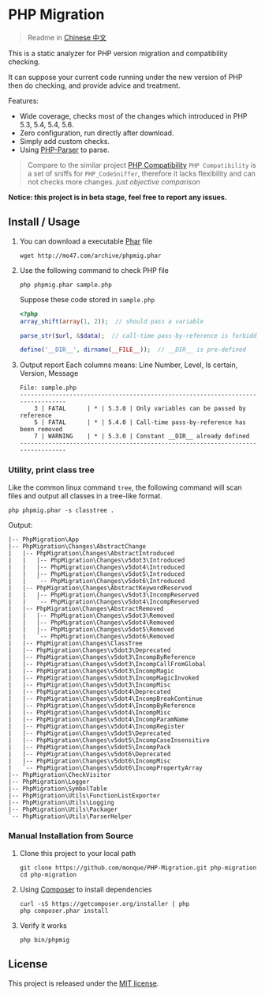 # PHP Migration

> Readme in [Chinese 中文](https://github.com/monque/PHP-Migration/tree/master/README_ZH.md)

This is a static analyzer for PHP version migration and compatibility checking.

It can suppose your current code running under the new version of PHP then do
checking, and provide advice and treatment.

Features:
- Wide coverage, checks most of the changes which introduced in PHP 5.3, 5.4,
  5.4, 5.6.
- Zero configuration, run directly after download.
- Simply add custom checks.
- Using [PHP-Parser](https://github.com/nikic/PHP-Parser) to parse.

> Compare to the similar project [PHP Compatibility](https://github.com/wimg/PHPCompatibility)
> `PHP Compatibility` is a set of sniffs for `PHP_CodeSniffer`, therefore it
> lacks flexibility and can not checks more changes.
> *just objective comparison*

**Notice: this project is in beta stage, feel free to report any issues.**


## Install / Usage

1. You can download a executable [Phar](http://php.net/manual/en/book.phar.php) file
    ```
    wget http://mo47.com/archive/phpmig.phar
    ```

2. Use the following command to check PHP file
    ```
    php phpmig.phar sample.php
    ```

    Suppose these code stored in `sample.php`
    ``` php
    <?php
    array_shift(array(1, 2));  // should pass a variable

    parse_str($url, &$data);  // call-time pass-by-reference is forbidden

    define('__DIR__', dirname(__FILE__));  // __DIR__ is pre-defined
    ```

3. Output report
    Each columns means: Line Number, Level, Is certain, Version, Message
    ```
    File: sample.php
    --------------------------------------------------------------------------------
        3 | FATAL      | * | 5.3.0 | Only variables can be passed by reference
        5 | FATAL      | * | 5.4.0 | Call-time pass-by-reference has been removed
        7 | WARNING    | * | 5.3.0 | Constant __DIR__ already defined
    --------------------------------------------------------------------------------
    ```

### Utility, print class tree

Like the common linux command `tree`, the following command will scan files and
output all classes in a tree-like format.
```
php phpmig.phar -s classtree .
```

Output:
```
|-- PhpMigration\App
|-- PhpMigration\Changes\AbstractChange
|   |-- PhpMigration\Changes\AbstractIntroduced
|   |   |-- PhpMigration\Changes\v5dot3\Introduced
|   |   |-- PhpMigration\Changes\v5dot4\Introduced
|   |   |-- PhpMigration\Changes\v5dot5\Introduced
|   |   `-- PhpMigration\Changes\v5dot6\Introduced
|   |-- PhpMigration\Changes\AbstractKeywordReserved
|   |   |-- PhpMigration\Changes\v5dot3\IncompReserved
|   |   `-- PhpMigration\Changes\v5dot4\IncompReserved
|   |-- PhpMigration\Changes\AbstractRemoved
|   |   |-- PhpMigration\Changes\v5dot3\Removed
|   |   |-- PhpMigration\Changes\v5dot4\Removed
|   |   |-- PhpMigration\Changes\v5dot5\Removed
|   |   `-- PhpMigration\Changes\v5dot6\Removed
|   |-- PhpMigration\Changes\ClassTree
|   |-- PhpMigration\Changes\v5dot3\Deprecated
|   |-- PhpMigration\Changes\v5dot3\IncompByReference
|   |-- PhpMigration\Changes\v5dot3\IncompCallFromGlobal
|   |-- PhpMigration\Changes\v5dot3\IncompMagic
|   |-- PhpMigration\Changes\v5dot3\IncompMagicInvoked
|   |-- PhpMigration\Changes\v5dot3\IncompMisc
|   |-- PhpMigration\Changes\v5dot4\Deprecated
|   |-- PhpMigration\Changes\v5dot4\IncompBreakContinue
|   |-- PhpMigration\Changes\v5dot4\IncompByReference
|   |-- PhpMigration\Changes\v5dot4\IncompMisc
|   |-- PhpMigration\Changes\v5dot4\IncompParamName
|   |-- PhpMigration\Changes\v5dot4\IncompRegister
|   |-- PhpMigration\Changes\v5dot5\Deprecated
|   |-- PhpMigration\Changes\v5dot5\IncompCaseInsensitive
|   |-- PhpMigration\Changes\v5dot5\IncompPack
|   |-- PhpMigration\Changes\v5dot6\Deprecated
|   |-- PhpMigration\Changes\v5dot6\IncompMisc
|   `-- PhpMigration\Changes\v5dot6\IncompPropertyArray
|-- PhpMigration\CheckVisitor
|-- PhpMigration\Logger
|-- PhpMigration\SymbolTable
|-- PhpMigration\Utils\FunctionListExporter
|-- PhpMigration\Utils\Logging
|-- PhpMigration\Utils\Packager
`-- PhpMigration\Utils\ParserHelper
```

### Manual Installation from Source

1. Clone this project to your local path
    ```
    git clone https://github.com/monque/PHP-Migration.git php-migration
    cd php-migration
    ```

2. Using [Composer](https://getcomposer.org/download/) to install dependencies
    ```
    curl -sS https://getcomposer.org/installer | php
    php composer.phar install
    ```

3. Verify it works
    ```
    php bin/phpmig
    ```


## License
This project is released under the [MIT license](http://opensource.org/licenses/MIT).
